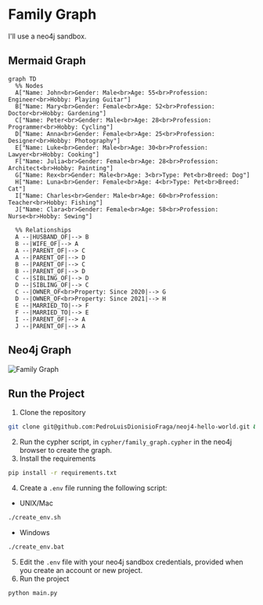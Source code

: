 # Family Graph
I'll use a neo4j sandbox.

## Mermaid Graph
```mermaid
graph TD
  %% Nodes
  A["Name: John<br>Gender: Male<br>Age: 55<br>Profession: Engineer<br>Hobby: Playing Guitar"]
  B["Name: Mary<br>Gender: Female<br>Age: 52<br>Profession: Doctor<br>Hobby: Gardening"]
  C["Name: Peter<br>Gender: Male<br>Age: 28<br>Profession: Programmer<br>Hobby: Cycling"]
  D["Name: Anna<br>Gender: Female<br>Age: 25<br>Profession: Designer<br>Hobby: Photography"]
  E["Name: Luke<br>Gender: Male<br>Age: 30<br>Profession: Lawyer<br>Hobby: Cooking"]
  F["Name: Julia<br>Gender: Female<br>Age: 28<br>Profession: Architect<br>Hobby: Painting"]
  G["Name: Rex<br>Gender: Male<br>Age: 3<br>Type: Pet<br>Breed: Dog"]
  H["Name: Luna<br>Gender: Female<br>Age: 4<br>Type: Pet<br>Breed: Cat"]
  I["Name: Charles<br>Gender: Male<br>Age: 60<br>Profession: Teacher<br>Hobby: Fishing"]
  J["Name: Clara<br>Gender: Female<br>Age: 58<br>Profession: Nurse<br>Hobby: Sewing"]

  %% Relationships
  A --|HUSBAND_OF|--> B
  B --|WIFE_OF|--> A
  A --|PARENT_OF|--> C
  A --|PARENT_OF|--> D
  B --|PARENT_OF|--> C
  B --|PARENT_OF|--> D
  C --|SIBLING_OF|--> D
  D --|SIBLING_OF|--> C
  C --|OWNER_OF<br>Property: Since 2020|--> G
  D --|OWNER_OF<br>Property: Since 2021|--> H
  E --|MARRIED_TO|--> F
  F --|MARRIED_TO|--> E
  I --|PARENT_OF|--> A
  J --|PARENT_OF|--> A
```

## Neo4j Graph
![Family Graph](docs/graph.svg)

## Run the Project
1. Clone the repository
```bash
git clone git@github.com:PedroLuisDionisioFraga/neoj4-hello-world.git && cd neoj4-hello-world
```
2. Run the cypher script, in `cypher/family_graph.cypher` in the neo4j browser to create the graph.
3. Install the requirements
```bash
pip install -r requirements.txt
```
4. Create a `.env` file running the following script:
  - UNIX/Mac
  ```bash
  ./create_env.sh
  ```
  - Windows
  ```bash
  ./create_env.bat
  ```
5. Edit the `.env` file with your neo4j sandbox credentials, provided when you create an account or new project.
6. Run the project
```bash
python main.py
```
